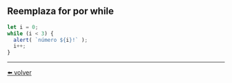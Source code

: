 ## Reemplaza for por while

````js
let i = 0;
while (i < 3) {
  alert( `número ${i}!` );
  i++;
}
````

---
[⬅️ volver](https://github.com/VictorHugoAguilar/javascript-interview-questions-explained/blob/main/theory/first-steps/13_while-for/readme.md#reemplaza-for-por-while)
